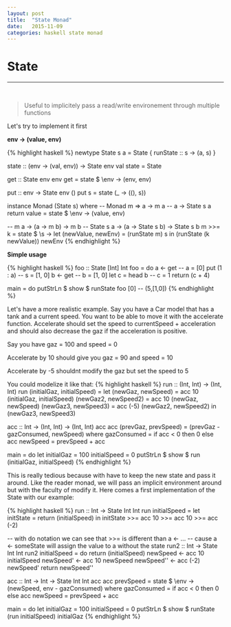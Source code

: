 ```yaml
---
layout: post
title:  "State Monad"
date:   2015-11-09
categories: haskell state monad
---
```


# State

---
<br>

> Useful to implicitely pass a read/write environement through multiple functions

Let's try to implement it first

**env → (value, env)**

{% highlight haskell %}
newtype State s a = State { runState :: s -> (a, s) }

state :: (env -> (val, env)) -> State env val
state = State

get :: State env env
get = state $ \env -> (env, env)

put :: env -> State env ()
put s = state (\_ -> ((), s))

instance Monad (State s) where
  -- Monad m => a -> m a
  -- a -> State s a
  return value = state $ \env -> (value, env)

  -- m a -> (a -> m b) -> m b
  -- State s a -> (a -> State s b) -> State s b
  m >>= k = state $ \s ->
    let (newValue, newEnv) = (runState m) s
    in (runState (k newValue)) newEnv
{% endhighlight %}

**Simple usage**

{% highlight haskell %}
foo :: State [Int] Int
foo = do
  a <- get       -- a = [0]
  put (1 : a)    -- s = [1, 0]
  b <- get       -- b = [1, 0]
  let c = head b -- c = 1
  return (c + 4)

main = do
  putStrLn $ show $ runState foo [0] -- (5,[1,0])
{% endhighlight %}

Let's have a more realistic example.
Say you have a Car model that has a tank and a current speed.
You want to be able to move it with the accelerate function. Accelerate should set the
speed to currentSpeed + acceleration and should also decrease the gaz if the acceleration is
positive.

Say you have gaz = 100 and speed = 0

Accelerate by 10 should give you gaz = 90 and speed = 10

Accelerate by -5 shouldnt modify the gaz but set the speed to 5

You could modelize it like that:
{% highlight haskell %}
run :: (Int, Int) -> (Int, Int)
run (initialGaz, initialSpeed) =
  let
    (newGaz, newSpeed) = acc 10 (initialGaz, initialSpeed)
    (newGaz2, newSpeed2) = acc 10 (newGaz, newSpeed)
    (newGaz3, newSpeed3) = acc (-5) (newGaz2, newSpeed2)
  in
    (newGaz3, newSpeed3)

acc :: Int -> (Int, Int) -> (Int, Int)
acc acc (prevGaz, prevSpeed) =
  (prevGaz - gazConsumed, newSpeed)
  where gazConsumed = if acc < 0 then 0 else acc
  newSpeed = prevSpeed + acc

main = do
  let
    initialGaz = 100
    initialSpeed = 0
  putStrLn $ show $ run (initialGaz, initialSpeed)
{% endhighlight %}

This is really tedious because with have to keep the new state and pass it around.
Like the reader monad, we will pass an implicit environment around but with the faculty of modify it.
Here comes a first implementation of the State with our example:

{% highlight haskell %}
run :: Int -> State Int Int
run initialSpeed =
  let initState = return (initialSpeed)
  in
    initState >>=
    acc 10 >>=
    acc 10 >>=
    acc (-2)

-- with do notation we can see that >>= is different than a <- ...
-- cause a <- someState will assign the value to a without the state
run2 :: Int -> State Int Int
run2 initialSpeed = do
  return (initialSpeed)
  newSpeed <- acc 10 initialSpeed
  newSpeed' <- acc 10 newSpeed
  newSpeed'' <- acc (-2) newSpeed'
  return newSpeed''

acc :: Int -> Int -> State Int Int
acc acc prevSpeed =
  state $ \env -> (newSpeed, env - gazConsumed)
  where gazConsumed = if acc < 0 then 0 else acc
        newSpeed = prevSpeed + acc

main = do
  let
    initialGaz = 100
    initialSpeed = 0
  putStrLn $ show $ runState (run initialSpeed) initialGaz
{% endhighlight %}
